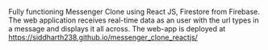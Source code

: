 Fully functioning Messenger Clone using React JS, Firestore from Firebase. The web application receives real-time data as an user with the url types in a message and displays it all across. The web-app is deployed at https://siddharth238.github.io/messenger_clone_reactjs/
